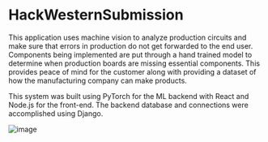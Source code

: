 # HackWesternSubmission
This application uses machine vision to analyze production circuits and make sure that errors in production do not get forwarded to the end user. Components being implemented are put through a hand trained model to determine when production boards are missing essential components. This provides peace of mind for the customer along with providing a dataset of how the manufacturing company can make products.

This system was built using PyTorch for the ML backend with React and Node.js for the front-end. The backend database and connections were accomplished using Django.

![image](https://user-images.githubusercontent.com/32677397/207186749-4e5df686-8d41-4a21-b16e-f67b8bccb093.png)
